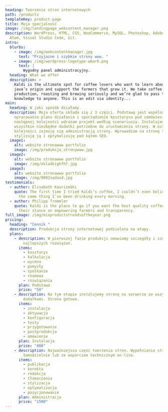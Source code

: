 ```yaml
---
heading: Tworzenie stron internetowych
path: /products
templateKey: product-page
title: Moja specjalność
image: /img/landingpage_webcontent_manager.png
description: WordPress, HTML, CSS, WooCommerce, MySQL, Photoshop, Adobe, Office,
  Atom, Visual Studio Code, Git.
intro:
  blurbs:
    - image: /img/webcontentmanager.jpg
      text: "Przyjazne i szybkie strony www. "
    - image: /img/wordpress-logotype-wmark.png
      text: |
        Wygodny panel administracyjny.
  heading: What we offer
  description: >
    Kaldi is the ultimate spot for coffee lovers who want to learn about their
    java’s origin and support the farmers that grew it. We take coffee
    production, roasting and brewing seriously and we’re glad to pass that
    knowledge to anyone. This is an edit via identity...
main:
  heading: W jaki sposób działamy.
  description: Moja oferta składa się z 3 części. Podstawą jest wspólna rozmowa,
    opracowanie planu działania i sporządzenie kosztorysu pod zamówienie. W
    następnej kolejności wdrażam projekt według scenariusza. Instalujemy
    wszystkie niezbędne dodatki potrzebne do uruchomienia strony. W ostatniej
    kolejności zajmuję się administracją strony. Wprowadzam na stronę treść,
    stylizuję ją i optymalizuję pod kątem SEO.
  image1:
    alt: website stronawww portfolio
    image: /img/produkcja_stronywww.jpg
  image2:
    alt: website stronawww portfolio
    image: /img/okladkighfhf.jpg
  image3:
    alt: website stronawww portfolio
    image: /img/0002sadasd.jpg
testimonials:
  - author: Elisabeth Kaurismäki
    quote: The first time I tried Kaldi’s coffee, I couldn’t even believe that was
      the same thing I’ve been drinking every morning.
  - author: Philipp Trommler
    quote: Kaldi is the place to go if you want the best quality coffee. I love
      their stance on empowering farmers and transparency.
full_image: /img/mixproductstrendsoftheyear.png
pricing:
  heading: "Cennik "
  description: Produkcja strony internetowej podzielona na etapy.
  plans:
    - description: W pierwszej fazie produkcji omawiamy szczegóły i szukamy
        najlepszych rozwiązań.
      items:
        - kosztorys
        - kalkulacja
        - wycena
        - pomysły
        - spotkanie
        - rozmowa
        - rozwiązania
      plan: Podstawa
      price: "50"
    - description: Na tym etapie instalujemy stronę na serwerze ze wszystkimi
        dodatkami. Strona gotowa.
      items:
        - instalacja
        - aktywacja
        - konfiguracja
        - testy
        - przygotowanie
        - postprodukcja
        - omówienie
      plan: Instalacja
      price: "400"
    - description: Najważniejsza część tworzenia stron. Wypełnianie strony treścią.
        Samodzielnie lub ze wsparciem technicznym on-line.
      items:
        - publikacja
        - korekta
        - redakcja
        - tłumaczenia
        - stylizacja
        - optymalizacja
        - pozycjonowanie
      plan: Administracja
      price: "1500"
---
```

